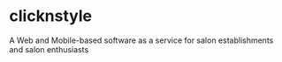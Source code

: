 # clicknstyle
A Web and Mobile-based software as a service for salon establishments and salon enthusiasts

